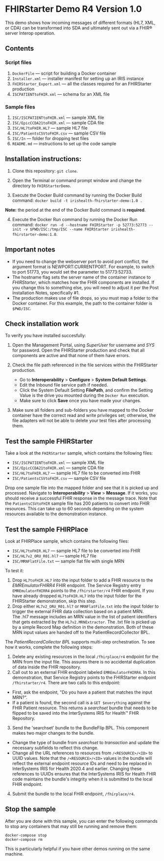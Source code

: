 # FHIRStarter Demo R4 Version 1.0

This demo shows how incoming messages of different formats (HL7, XML, or CDA) can be transformed into SDA and ultimately sent out via a FHIR® server Interop operation.

## Contents

### Script files
 1. `DockerFile` — script for building a Docker container
 2. `Installer.xml` — installer manifest for setting up an IRIS instance
 3. `FHIRStarter_Export.xml` — all the classes required for an FHIRStarter production
 4. `ISCPATIENTtoFHIR.xml` — schema for an XML file

### Sample files
 1. `ISC/ISCPATIENTtoFHIR.xml` — sample XML file
 2. `ISC/EpicCCDA21toFHIR.xml` — sample CDA file
 3. `ISC/HL7toFHIR.HL7` — sample HL7 file
 4. `ISC/PatientsCSVtoFHIR.csv` — sample CSV file
 5. `ISC/In` — folder for dropping test files
 6. `README.md` — instructions to set up the code sample

## Installation instructions: 

1. Clone this repository: `git clone`.

2. Open the Terminal or command prompt window and change the directory to `FHIRStarterDemo`.

3. Execute the Docker Build command by running the Docker Build command: `docker build -t irishealth-fhirstarter-demo:1.0 .`

**Note:** the period at the end of the Docker Build command is **required**.

4. Execute the Docker Run command by running the Docker Run command: `docker run -d --hostname FHIRStarter -p 52773:52773 --init -v $PWD/ISC:/tmp/ISC --name FHIRStarter irishealth-fhirstarter-demo:1.0`.

## Important notes

* If you need to change the webserver port to avoid port conflict, the argument format is NEWPORT:CURRENTPORT. For example, to switch to port 51773, you would set the parameter to 51773:52733.
* The hostname flag sets the server name of the container instance to *FHIRStarter*, which matches how the FHIR components are installed. If you change this to something else, you will need to adjust it per the Post Installation Notes, specifically #1.
* The production makes use of file drops, so you must map a folder to the Docker container. For this example, the path to the container folder is `$PWD/ISC`.

## Check installation work
To verify you have installed succesfully:

1. Open the Management Portal, using *SuperUser* for username and *SYS* for password. Open the FHIRStarter production and check that all components are active and that none of them have errors.

2. Check the file path referenced in the file services within the FHIRStarter production.
     - Go to **Interoperability** > **Configure** > **System Default Settings**.
     - Edit the Inbound file service path if needed.
     - Click the System Default Setting **FilePath**, and confirm the Setting Value is the drive you mounted during the `Docker Run` execution.
     - Make sure to click **Save** once you have made your changes.

3. Make sure all folders and sub-folders you have mapped to the Docker container have the correct read and write privileges set; otherwise, the file adapters will not be able to delete your test files after processing them.

## Test the sample FHIRStarter

Take a look at the `FHIRStarter` sample, which contains the following files:

* `ISC/ISCPATIENTtoFHIR.xml` — sample XML file
* `ISC/EpicCCDA21toFHIR.xml` — sample CDA file
* `ISC/HL7toFHIR.HL7` — sample HL7 file to be converted into FHIR
* `ISC/PatientsCSVtoFHIR.csv` — sample CSV file

Drop one sample file into the mapped folder and see that it is picked up and processed. Navigate to **Interoperability** > **View** > **Message**. If it works, you should receive a successful FHIR response in the message trace.
Note that the `PatientsCSVtoFHIR` sample file has 200 patients to convert into FHIR resources. This can take up to 60 seconds depending on the system resources available to the demonstration instance.

## Test the sample FHIRPlace

Look at FHIRPlace sample, which contains the following files:

* `ISC/HL7toFHIR.HL7` — sample HL7 file to be converted into FHIR
* `ISC/HL7v2_ORU_R01.hl7` — sample HL7 file
* `ISC/MRNFlatFile.txt` — sample flat file with single MRN

To test it:
1. Drop `HL7toFHIR.HL7` into the input folder to add a FHIR resource to the *EMREmulatorFHIRR4* FHIR endpoint. The Service Registry entry `EMREmulatorFHIRR4` points to the `/fhirstarter/r4` FHIR endpoint. If you have already dropped `HL7toFHIR.HL7` into the input folder for the FHIRStarter demonstration, skip this step.
2. Drop either `HL7v2_ORU_R01.hl7` or `MRNFlatFile.txt` into the input folder to trigger the external FHIR data collection based on a patient MRN.  
The .hl7 message includes an MRN value in the list of patient identifiers that gets extracted by the `HL7v2.MRNExtractor`. 
The .txt file is picked up by a simple Record Map definition in the demonstration.
Both of these MRN input values are handed off to the PatientRecordCollector BPL.

The *PatientRecordCollector BPL* supports multi-step orchestration. To see how it works, complete the following steps: 

1. Delete any existing resources in the local `/fhirplace/r4` endpoint for the MRN from the input file. This assures there is no accidental duplication of data inside the FHIR repository.
2. Call out to an external FHIR endpoint labeled `EMREmulatorFHIRR4`. In this demonstration, that Service Registry points to the FHIRStarter endpoint `/fhirstarter/r4`. There are two calls to this endpoint:
* First, ask the endpoint, "Do you have a patient that matches the input MRN?".  
* If a patient is found, the second call is a `GET $everything` against the FHIR Patient resource.
This returns a *searchset* bundle that needs to be flipped to be saved into the InterSystems IRIS for Health™ FHIR Repository.
3. Send the 'searchset' bundle to the BundleFlip BPL. This component makes two major changes to the bundle.
* Change the type of bundle from *searchset* to *transaction* and update the necessary subfields to reflect this change.
* Change all the URL references to resources from `/<RESOURCE>/<ID>` to UUID values. Note that the `/<RESOURCE>/<ID>` values in the bundle will reflect the external endpoint resource IDs and need to be replaced in InterSystems IRIS for Health 2020.4 and earlier. Changing these references to UUIDs ensures that the InterSystems IRIS for Health FHIR code maintains the bundle's integrity when it is submitted to the local FHIR endpoint.
4. Submit the bundle to the local FHIR endpoint, `/fhirplace/r4`.
 

## Stop the sample

After you are done with this sample, you can enter the following commands to stop any containers that may still be running and remove them:

```
docker-compose stop
docker-compose rm
```

This is particularly helpful if you have other demos running on the same machine.
